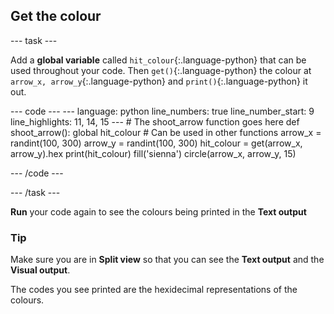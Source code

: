 <h2 class="c-project-heading--task">Get the colour</h2>

--- task ---

Add a **global variable** called `hit_colour`{:.language-python} that can be used throughout your code. Then `get()`{:.language-python} the colour at `arrow_x, arrow_y`{:.language-python} and `print()`{:.language-python} it out.

<div class="c-project-code">
--- code ---
---
language: python
line_numbers: true
line_number_start: 9
line_highlights: 11, 14, 15
---
# The shoot_arrow function goes here     
def shoot_arrow():
    global hit_colour  # Can be used in other functions  
    arrow_x = randint(100, 300)  
    arrow_y = randint(100, 300) 
    hit_colour = get(arrow_x, arrow_y).hex
    print(hit_colour)
    fill('sienna')
    circle(arrow_x, arrow_y, 15)

--- /code ---
</div>

--- /task ---

**Run** your code again to see the colours being printed in the **Text output**

<div class="c-project-callout c-project-callout--tip">

### Tip
Make sure you are in **Split view** so that you can see the **Text output** and the **Visual output**.

The codes you see printed are the hexidecimal representations of the colours.

</div>


